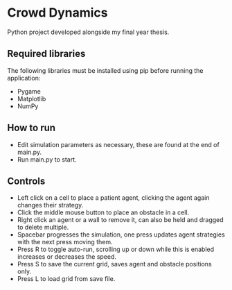 # Crowd Dynamics #
 Python project developed alongside my final year thesis.  

## Required libraries ##
The following libraries must be installed using pip before running the application:  
- Pygame  
- Matplotlib  
- NumPy  

## How to run ##
- Edit simulation parameters as necessary, these are found at the end of main.py.  
- Run main.py to start.  

## Controls ##
- Left click on a cell to place a patient agent, clicking the agent again changes their strategy.  
- Click the middle mouse button to place an obstacle in a cell.  
- Right click an agent or a wall to remove it, can also be held and dragged to delete multiple.  
- Spacebar progresses the simulation, one press updates agent strategies with the next press moving them.  
- Press R to toggle auto-run, scrolling up or down while this is enabled increases or decreases the speed.  
- Press S to save the current grid, saves agent and obstacle positions only.  
- Press L to load grid from save file.  
